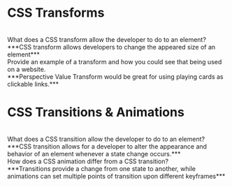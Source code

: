 # CSS Transforms
<br>
What does a CSS transform allow the developer to do to an element?
<br>
***CSS transform allows developers to change the appeared size of an element***
<br>
Provide an example of a transform and how you could see that being used on a website.
<br>
***Perspective Value Transform would be great for using playing cards as clickable links.***
<br>

# CSS Transitions & Animations
<br>
What does a CSS transition allow the developer to do to an element?
<br>
***CSS transition allows for a developer to alter the appearance and behavior of an element whenever a state change occurs.***
<br>
How does a CSS animation differ from a CSS transition?
<br>
***Transitions provide a change from one state to another, while animations can set multiple points of transition upon different keyframes***
<br>
